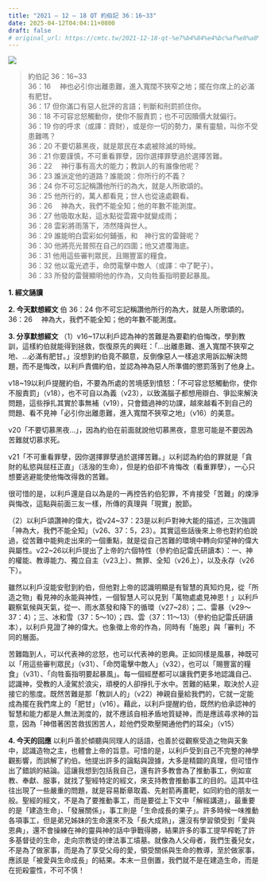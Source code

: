 ```yaml
---
title: "2021 – 12 – 18 QT 約伯記 36：16~33"
date: 2025-04-12T04:04:11+0800
draft: false
# original_url: https://cmtc.tw/2021-12-18-qt-%e7%b4%84%e4%bc%af%e8%a8%98-36%ef%bc%9a1633
---
```


![](/images/qt.jpg)
> 約伯記 36：16\~33  
> 36：16 　神也必引你出離患難，進入寬闊不狹窄之地；擺在你席上的必滿有肥甘。  
> 36：17 但你滿口有惡人批評的言語；判斷和刑罰抓住你。  
> 36：18 不可容忿怒觸動你，使你不服責罰；也不可因贖價大就偏行。  
> 36：19 你的呼求（或譯：資財），或是你一切的勢力，果有靈驗，叫你不受患難嗎？  
> 36：20 不要切慕黑夜，就是眾民在本處被除滅的時候。  
> 36：21 你要謹慎，不可重看罪孽，因你選擇罪孽過於選擇苦難。  
> 36：22 　神行事有高大的能力；教訓人的有誰像他呢？  
> 36：23 誰派定他的道路？誰能說：你所行的不義？  
> 36：24 你不可忘記稱讚他所行的為大，就是人所歌頌的。  
> 36：25 他所行的，萬人都看見；世人也從遠處觀看。  
> 36：26 　神為大，我們不能全知；他的年數不能測度。  
> 36：27 他吸取水點，這水點從雲霧中就變成雨；  
> 36：28 雲彩將雨落下，沛然降與世人。  
> 36：29 誰能明白雲彩如何鋪張，和　神行宮的雷聲呢？  
> 36：30 他將亮光普照在自己的四圍；他又遮覆海底。  
> 36：31 他用這些審判眾民，且賜豐富的糧食。  
> 36：32 他以電光遮手，命閃電擊中敵人（或譯：中了靶子）。  
> 36：33 所發的雷聲顯明他的作為，又向牲畜指明要起暴風。

**1. 經文誦讀**

**2.  今天默想經文**
伯 36：24 你不可忘記稱讚他所行的為大，就是人所歌頌的。  
36：26 　神為大，我們不能全知；他的年數不能測度。

**3. 分享默想經文**
（1）v16\~17以利戶認為神的苦難是為要勸約伯悔改，學到教訓，這樣約伯就能得到拯救，恢復原先的興旺：「…出離患難、進入寬闊不狹窄之地、…必滿有肥甘。」沒想到約伯竟不願意，反倒像惡人一樣追求用訴訟解決問題，而不是悔改，以利戶責備約伯，並認為神為惡人所準備的懲罰落到了他身上。

v18\~19以利戶提醒約伯，不要為所處的苦境感到憤怒：「不可容忿怒觸動你，使你不服責罰」（v18），也不可自以為義（v23），以致滿腦子都想用辯白、爭訟來解決問題，這些掙扎其實於事無補（v19），只會錯過神的功課，越來越看不到自己的問題、看不見神「必引你出離患難，進入寬闊不狹窄之地」（v16）的美意。

v20「不要切慕黑夜…」，因為約伯在前面就說他切慕黑夜，意思可能是不要因為苦難就切慕求死。

v21「不可重看罪孽，因你選擇罪孽過於選擇苦難。」以利認為約伯的罪就是「貪財的私慾與屈枉正直」（活潑的生命），但是約伯卻不肯悔改（看重罪孽），一心只想要逃避能使他悔改得救的苦難。

很可惜的是，以利戶還是自以為是的一再控告約伯犯罪，不肯接受「苦難」的煉淨與悔改，這點與前面三友一樣，所傳的真理與「現實」脫節。

（2）以利戶頌讚神的偉大，從v24\~37：23是以利戶對神大能的描述，三次強調「神為大，我們不能全知」（v26、37：5，23）。其實這些話後來上帝也對約伯說過，從苦難中能夠走出來的一個重點，就是從自己苦難的環境中轉向仰望神的偉大與屬性。v22\~26以利戶提出了上帝的六個特性（參約伯記雷氏研讀本）：一、神的權能、教導能力、獨立自主（v23上）、無罪、全知（v26上），以及永存（v26下）。

雖然以利戶沒能安慰到約伯，但他對上帝的認識明顯是有智慧的真知灼見，從「所造之物」看見神的永能與神性，一個智慧人可以見到「萬物處處見神恩！」以利戶觀察氣候與天氣，從一、雨水蒸發和降下的循環（v27\~28）；二、雷暴（v29～37：4）；三、冰和雪（37：5～10）；四、雲（37：11～13）（參約伯記雷氏研讀本），以利戶見證了神的偉大。也象徵上帝的作為，同時有「施恩」與「審判」不同的層面。

苦難臨到人，可以代表神的忿怒，也可以代表神的恩典。正如同樣是風暴，神既可以「用這些審判眾民」（v31）、「命閃電擊中敵人」（v32），也可以「賜豐富的糧食」（v31）、「向牲畜指明要起暴風」。每一個經歷都可以讓我們更多地認識自己、認識神，受教的人淩駕於浪尖，頑梗的人卻掙扎于水中。苦難的結果，取決於人迎接它的態度。既然苦難是那「教訓人的」（v22）神親自量給我們的，它就一定能成為擺在我們席上的「肥甘」（v16）。藉此，以利戶提醒約伯，既然約伯承認神的智慧和能力都是人無法測度的，就不應該自相矛盾地質疑神，而是應該尋求神的旨意，因為「神借著困苦救拔困苦人，趁他們受欺壓開通他們的耳朵」（v15）

**4. 今天的回應**
以利戶善於傾聽與同理人的話語，也善於從觀察受造之物與天象中，認識造物之主，也體會上帝的旨意。可惜的是，以利戶受到自己不完整的神學觀影響，而誤解了約伯。他提出許多的論點與證據，大多是精闢的真理，但可惜作出了錯誤的結論。這讓我想到包括我自己，還有許多教會為了推動事工，例如宣教、奉獻、服事，就找了聖經特定的經文，來支持教會推動事工的目的。這其中往往出現了一些嚴重的問題，就是容易斷章取義、先射箭再畫靶，如同約伯的朋友一般。聖經的經文，不是為了要推動事工，而是要從上下文中「解經講道」，最重要的是「建造生命」、「發展關係」，事工則是「生命成長的果子」。許多時候一味推動各項事工，但是弟兄姊妹的生命還來不及「長大成熟」，還沒有學習領受到「愛與恩典」，還不會操練在神的靈與神的話中爭戰得勝，結果許多的事工提早榨乾了許多基督徒的生命，走向宗教徒的律法事工墳墓。就像為人父母者，我們生養兒女，不是為了做家事，而是為了享受父母的愛，領受關係與生命的教導，至於做家事，應該是「被愛與生命成長」的結果。本末一旦倒置，我們就不是在建造生命，而是在扼殺靈性，不可不慎！
